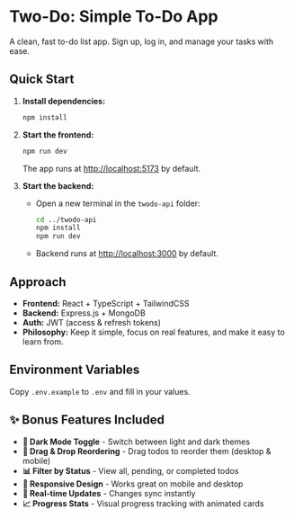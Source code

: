 # Two-Do: Simple To-Do App

A clean, fast to-do list app. Sign up, log in, and manage your tasks with ease.

## Quick Start

1. **Install dependencies:**
   ```bash
   npm install
   ```
2. **Start the frontend:**
   ```bash
   npm run dev
   ```
   The app runs at [http://localhost:5173](http://localhost:5173) by default.

3. **Start the backend:**
   - Open a new terminal in the `twodo-api` folder:
     ```bash
     cd ../twodo-api
     npm install
     npm run dev
     ```
   - Backend runs at [http://localhost:3000](http://localhost:3000) by default.

## Approach
- **Frontend:** React + TypeScript + TailwindCSS
- **Backend:** Express.js + MongoDB
- **Auth:** JWT (access & refresh tokens)
- **Philosophy:** Keep it simple, focus on real features, and make it easy to learn from.

## Environment Variables
Copy `.env.example` to `.env` and fill in your values.

## ✨ Bonus Features Included
- **🌙 Dark Mode Toggle** - Switch between light and dark themes
- **🎯 Drag & Drop Reordering** - Drag todos to reorder them (desktop & mobile)
- **📊 Filter by Status** - View all, pending, or completed todos
- **📱 Responsive Design** - Works great on mobile and desktop
- **🔄 Real-time Updates** - Changes sync instantly
- **📈 Progress Stats** - Visual progress tracking with animated cards

